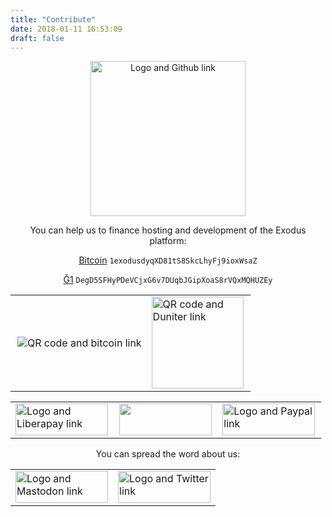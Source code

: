 ```yaml
---
title: "Contribute"
date: 2018-01-11 16:53:09
draft: false
---
```


<center>
    <a href="https://github.com/exodus-privacy/exodus">
        <img src="/media/github.svg" alt="Logo and Github link" caption="Logo and Github link" width="248px">
    </a>

You can help us to finance hosting and development of the Exodus platform:

<a href="bitcoin:1exodusdyqXD81tS8SkcLhyFj9ioxWsaZ?label=exodus">Bitcoin</a>
`1exodusdyqXD81tS8SkcLhyFj9ioxWsaZ`

<a href="duniter:DegD5SFHyPDeVCjxG6v7DUqbJGipXoaS8rVQxMQHUZEy?label=exodus">Ğ1</a>
`DegD5SFHyPDeVCjxG6v7DUqbJGipXoaS8rVQxMQHUZEy`
<table>
    <tr><td>
        <a href="bitcoin:1exodusdyqXD81tS8SkcLhyFj9ioxWsaZ?label=exodus"><img src="/media/bitcoin.png" align="right" alt="QR code and bitcoin link" caption="QR code and bitcoin link"></a></td><td><a href="duniter:DegD5SFHyPDeVCjxG6v7DUqbJGipXoaS8rVQxMQHUZEy?label=exodus"><img src="/media/duniter.png" width="147"align="left" alt="QR code and Duniter link" caption="QR code and Duniter link"></a>
        </td>
    </tr>
</table>
<table>
    <col style="width:33%" align="right">
    <col style="width:33%" align="center">
    <col style="width:33%" align="left">
    <tr>
        <td><a href="https://liberapay.com/exodus/donate"><img src="/media/liberapay.png" caption="Logo and Liberapay link" alt="Logo and Liberapay link" width="148px" height="51px"></a>
        </td>
        <td><a href="https://donorbox.org/exodus"><img src="/media/donorbox.png" caption="Logo and Donorbox link" alt "Logo and Donorbox link" width="148px" height="51px"></a></td><td><a href="https://www.paypal.com/cgi-bin/webscr?cmd=_donations&currency_code=EUR&business=paypal@exodus-privacy.eu.org&item_name=Exodus%20donation"><img src="/media/paypal.png" caption"Logo and Paypal link" alt="Logo and Paypal link" width="148px" height="51px"></a>
        </td>
    </tr>
</table>

You can spread the word about us:
<table>
    <tr>
        <td><a href="https://framapiaf.org/@exodus"><img src="/media/mastodon.png" alt="Logo and Mastodon link" caption="Logo and Mastodon link" width="148px" height="51px"></a></td><td><a href="https://twitter.com/ExodusPrivacy"><img src="/media/twitter.png" alt="Logo and Twitter link" caption="Logo and Twitter link" width="148px" height="51px"></a>
        </td>
    </tr>
</table>
</center>
    
    
    

